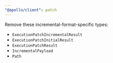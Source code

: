 ```yaml
---
"@apollo/client": patch
---
```


Remove these incremental-format-specific types:

* `ExecutionPatchIncrementalResult`
* `ExecutionPatchInitialResult`
* `ExecutionPatchResult`
* `IncrementalPayload`
* `Path`
